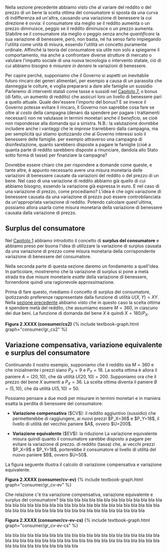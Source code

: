 




Nella sezione precedente abbiamo visto che al variare del reddito o del prezzo di un bene la  scelta ottima del consumatore si sposta da una curva di indifferenza ad un'altra, causando una variazione di benessere la cui direzione è ovvia: il consumatore sta meglio se il reddito aumenta o un prezzo diminuisce, peggio se il reddito diminuisce o un prezzo aumenta. Stabilire se il consumatore sta meglio o peggio senza anche <i>quantificare</i> la sua variazione di benessere, però, non basta, né ha senso farlo impiegando l'utilità come unità di misura, essendo l'utilità un concetto puramente ordinale. Affinché la teoria del consumatore sia utile non solo a spiegarne il  comportamento, ma anche a confrontare diverse strutture di mercato o valutare l'impatto sociale di una nuova tecnologia o intervento statale, ciò di cui abbiamo bisogno è <i>misurare in denaro</i> le variazioni di benessere.

Per capire perché, supponiamo che il Governo si aspetti un inevitabile futuro rincaro dei generi alimentari, per esempio a causa di un parassita che danneggia le colture, e voglia prepararsi a dare alle famiglie un sussidio
<span class="marginnote">
  Parleremo di interventi statali come tasse e sussidi nel <a href="{{ site.baseurl }}/it/III/7">Capitolo 7.</a>
</span>
o bonus (di fatto, un aumento di reddito) che assicuri loro un livello di benessere pari a quello attuale. Quale dev'essere l'importo del bonus? E se invece il Governo potesse evitare il rincaro,
<span class="marginnote">
  Il Governo non saprebbe cosa fare se oltre al <i>costo</i> della campagna (denaro da spendere per pagare i trattamenti necessari) non ne valutasse in termini monetari anche il <i>beneficio</i>, se cioè non rispondesse alla domanda qui a sinistra. N.B.: la valutazione dovrebbe includere anche i vantaggi che le <i>imprese</i> trarrebbero dalla campagna, ma per semplicità qui stiamo ipotizzando che al Governo interessi solo il benessere delle famiglie. 
</span>
per esempio attraverso una campagna di disinfestazione, quanto sarebbero disposte a pagare le famiglie (cioè a quanta parte di reddito sarebbero disposte a rinunciare, dandola allo Stato sotto forma di tasse) per finanziare la campagna?

Dovrebbe essere chiaro che per rispondere a domande come queste, e tante altre, è appunto necessario avere una misura monetaria delle variazioni di benessere causate da variazioni del reddito o del prezzo di un bene. Nel caso di una variazione di reddito abbiamo già quello di cui abbiamo bisogno, essendo la variazione già espressa in euro. E nel caso di una variazione di prezzo, come procediamo? L'idea è che ogni variazione di benessere causata da una variazione di prezzo può essere controbilanciata da un'appropriata variazione di reddito. Potendo calcolare quest'ultima, possiamo allora usarla come misura monetaria della variazione di benessere causata dalla variazione di prezzo.




























<h2 id="subsec_cs">Surplus del consumatore</h2>

Nel <a href="{{ site.baseurl }}/it/I/1">Capitolo 1</a> abbiamo introdotto il concetto di <b>surplus del consumatore</b> e abbiamo preso per buona l'idea di utilizzare la variazione di surplus causata da una variazione di prezzo come misura monetaria della corrispondente variazione di benessere del consumatore.

Nella seconda parte di questa sezione daremo un fondamento a quell'idea. In particolare, mostreremo che la variazione di surplus si pone a metà strada tra due misure monetarie <i>esatte</i> della variazione di benessere, fornendone quindi una ragionevole approssimazione.

Prima di fare questo, rivediamo il concetto di surplus del consumatore, ipotizzando preferenze rappresentate dalla funzione di utilità $U(X,Y)=XY$. Nella <a href="{{ site.baseurl }}/it/I/2/3#item_cobb-optchoice">sezione precedente</a> abbiamo visto che in questo caso la scelta ottima è spendere metà del reddito, che assumiamo essere $M=360$, in ciascuno dei due beni. La funzione di domanda del bene $X$ è quindi $X=180/P_X$.


<a id="gr_consumer/cs2"><strong>Figura 2.XXXX (consumer/cs2)</strong></a>
{% include textbook-graph.html graph="consumer/gr_cs2" %}





















<h2 id="subsec_cv-ev">Variazione compensativa, variazione equivalente e surplus del consumatore</h2>

Continuando il nostro esempio, supponiamo che il reddito sia $M=360$ e che inizialmente i prezzi siano $P_X=9$ e $P_Y=18$. La scelta ottima è allora il paniere $A=(20,10)$, che dà utilità $U(20,10)=200$. Supponiamo ora che il prezzo del bene $X$ aumenti a $P_X=36$. La scelta ottima diventa il paniere $B=(5,10)$, che dà utilità $U(5,10)=50$.

Possiamo pensare a due modi per misurare in termini monetari e in maniera esatta la perdita di benessere del consumatore:
<ul>
  <li>
    <p>
  <b>Variazione compensativa</b> ($CV$): il reddito aggiuntivo (sussidio)
  che permetterebbe di raggiungere, ai nuovi prezzi $P_X=36$ e $P_Y=18$, il livello di utilità del vecchio paniere $A$, ovvero $U=200$.
  </p>
  </li>
  <li>
    <p>
  <b>Variazione equivalente</b> ($EV$): la riduzione
    <span class="marginnote">
      La variazione equivalente misura quindi quanto il consumatore sarebbe disposto a pagare per evitare la variazione di prezzo.
    </span>
di reddito (tassa) che, ai vecchi prezzi $P_X=9$ e $P_Y=18$, porterebbe il consumatore al livello di utilità del nuovo paniere $B$, ovvero $U=50$.
  </p>
  </li>
</ul>

La figura seguente illustra il calcolo di variazione compensativa e variazione equivalente. 

<a id="gr_consumer/cv-ev"><strong>Figura 2.XXXX (consumer/cv-ev)</strong></a>
{% include textbook-graph.html graph="consumer/gr_cv-ev" %}






Che relazione c'è tra variazione compensativa, variazione equivalente e surplus del consumatore? bla bla bla bla bla bla bla bla bla bla bla bla bla bla bla bla bla bla bla bla bla bla bla bla bla bla bla bla bla bla bla bla bla bla bla bla bla bla bla bla bla bla bla bla bla bla bla bla bla bla bla bla bla bla 


<a id="gr_consumer/cv-ev-cs"><strong>Figura 2.XXXX (consumer/cv-ev-cs)</strong></a>
{% include textbook-graph.html graph="consumer/gr_cv-ev-cs" %}

bla bla bla bla bla bla bla bla bla bla bla bla bla bla bla bla bla bla bla bla bla bla bla bla bla bla bla bla bla bla bla bla bla bla bla bla bla bla bla bla bla bla bla bla bla bla bla bla bla bla bla bla 